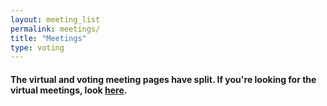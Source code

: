 ```yaml
---
layout: meeting_list
permalink: meetings/
title: "Meetings"
type: voting
---
```


#### The virtual and voting meeting pages have split. If you're looking for the virtual meetings, look [here](../virtual_meetings/).
